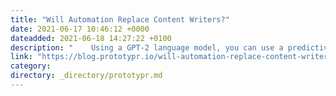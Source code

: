 ```yaml
---
title: "Will Automation Replace Content Writers?"
date: 2021-06-17 10:46:12 +0000
dateadded: 2021-06-18 14:27:22 +0100
description: "    Using a GPT-2 language model, you can use a predictive text automation to basically write posts for you.  Continue reading on Prototypr »  "
link: "https://blog.prototypr.io/will-automation-replace-content-writers-4a8bb6c0404?source=rss----eb297ea1161a---4"
category:
directory: _directory/prototypr.md
---
```

